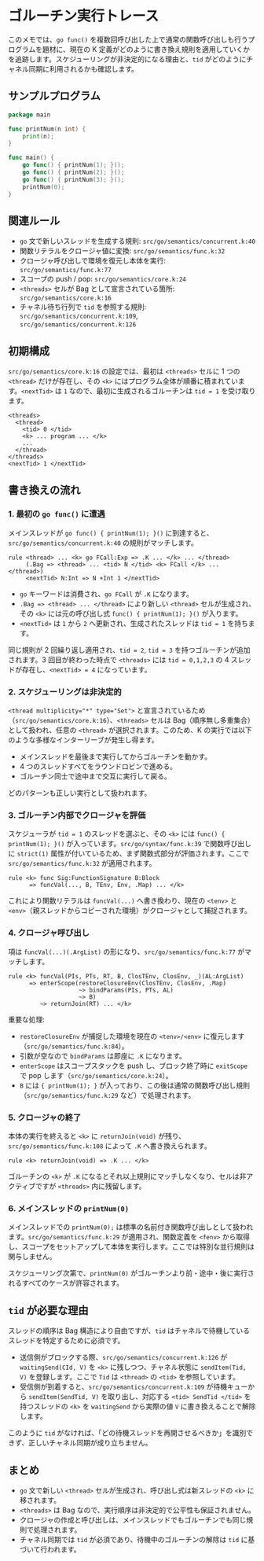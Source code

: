 # ゴルーチン実行トレース

このメモでは、`go func()` を複数回呼び出した上で通常の関数呼び出しも行うプログラムを題材に、現在の K 定義がどのように書き換え規則を適用していくかを追跡します。スケジューリングが非決定的になる理由と、`tid` がどのようにチャネル同期に利用されるかも確認します。

## サンプルプログラム

```go
package main

func printNum(n int) {
	print(n);
}

func main() {
	go func() { printNum(1); }();
	go func() { printNum(2); }();
	go func() { printNum(3); }();
	printNum(0);
}
```

## 関連ルール

- `go` 文で新しいスレッドを生成する規則: `src/go/semantics/concurrent.k:40`
- 関数リテラルをクロージャ値に変換: `src/go/semantics/func.k:32`
- クロージャ呼び出しで環境を復元し本体を実行: `src/go/semantics/func.k:77`
- スコープの push / pop: `src/go/semantics/core.k:24`
- `<threads>` セルが Bag として宣言されている箇所: `src/go/semantics/core.k:16`
- チャネル待ち行列で `tid` を参照する規則: `src/go/semantics/concurrent.k:109`, `src/go/semantics/concurrent.k:126`

## 初期構成

`src/go/semantics/core.k:16` の設定では、最初は `<threads>` セルに 1 つの `<thread>` だけが存在し、その `<k>` にはプログラム全体が順番に積まれています。`<nextTid>` は `1` なので、最初に生成されるゴルーチンは `tid = 1` を受け取ります。

```
<threads>
  <thread>
    <tid> 0 </tid>
    <k> ... program ... </k>
    ...
  </thread>
</threads>
<nextTid> 1 </nextTid>
```

## 書き換えの流れ

### 1. 最初の `go func()` に遭遇

メインスレッドが `go func() { printNum(1); }()` に到達すると、`src/go/semantics/concurrent.k:40` の規則がマッチします。

```
rule <thread> ... <k> go FCall:Exp => .K ... </k> ... </thread>
     (.Bag => <thread> ... <tid> N </tid> <k> FCall </k> ... </thread>)
     <nextTid> N:Int => N +Int 1 </nextTid>
```

- `go` キーワードは消費され、`go FCall` が `.K` になります。
- `.Bag => <thread> ... </thread>` により新しい `<thread>` セルが生成され、その `<k>` には元の呼び出し式 `func() { printNum(1); }()` が入ります。
- `<nextTid>` は `1` から `2` へ更新され、生成されたスレッドは `tid = 1` を持ちます。

同じ規則が 2 回繰り返し適用され、`tid = 2`, `tid = 3` を持つゴルーチンが追加されます。3 回目が終わった時点で `<threads>` には `tid = 0,1,2,3` の 4 スレッドが存在し、`<nextTid> = 4` になっています。

### 2. スケジューリングは非決定的

`<thread multiplicity="*" type="Set">` と宣言されているため（`src/go/semantics/core.k:16`）、`<threads>` セルは Bag（順序無し多重集合）として扱われ、任意の `<thread>` が選択されます。このため、K の実行では以下のような多様なインターリーブが発生し得ます。

- メインスレッドを最後まで実行してからゴルーチンを動かす。
- 4 つのスレッドすべてをラウンドロビンで進める。
- ゴルーチン同士で途中まで交互に実行して戻る。

どのパターンも正しい実行として扱われます。

### 3. ゴルーチン内部でクロージャを評価

スケジューラが `tid = 1` のスレッドを選ぶと、その `<k>` には `func() { printNum(1); }()` が入っています。`src/go/syntax/func.k:39` で関数呼び出しに `strict(1)` 属性が付いているため、まず関数式部分が評価されます。ここで `src/go/semantics/func.k:32` が適用されます。

```
rule <k> func Sig:FunctionSignature B:Block
      => funcVal(..., B, TEnv, Env, .Map) ... </k>
```

これにより関数リテラルは `funcVal(...)` へ書き換わり、現在の `<tenv>` と `<env>`（親スレッドからコピーされた環境）がクロージャとして捕捉されます。

### 4. クロージャ呼び出し

項は `funcVal(...)(.ArgList)` の形になり、`src/go/semantics/func.k:77` がマッチします。

```
rule <k> funcVal(PIs, PTs, RT, B, ClosTEnv, ClosEnv, _)(AL:ArgList)
      => enterScope(restoreClosureEnv(ClosTEnv, ClosEnv, .Map)
                    ~> bindParams(PIs, PTs, AL)
                    ~> B)
         ~> returnJoin(RT) ... </k>
```

重要な処理:

- `restoreClosureEnv` が捕捉した環境を現在の `<tenv>/<env>` に復元します（`src/go/semantics/func.k:84`）。
- 引数が空なので `bindParams` は即座に `.K` になります。
- `enterScope` はスコープスタックを push し、ブロック終了時に `exitScope` で pop します（`src/go/semantics/core.k:24`）。
- `B` には `{ printNum(1); }` が入っており、この後は通常の関数呼び出し規則（`src/go/semantics/func.k:29` など）で処理されます。

### 5. クロージャの終了

本体の実行を終えると `<k>` に `returnJoin(void)` が残り、`src/go/semantics/func.k:108` によって `.K` へ書き換えられます。

```
rule <k> returnJoin(void) => .K ... </k>
```

ゴルーチンの `<k>` が `.K` になるとそれ以上規則にマッチしなくなり、セルは非アクティブですが `<threads>` 内に残留します。

### 6. メインスレッドの `printNum(0)`

メインスレッドでの `printNum(0);` は標準の名前付き関数呼び出しとして扱われます。`src/go/semantics/func.k:29` が適用され、関数定義を `<fenv>` から取得し、スコープをセットアップして本体を実行します。ここでは特別な並行規則は関与しません。

スケジューリング次第で、`printNum(0)` がゴルーチンより前・途中・後に実行されるすべてのケースが許容されます。

## `tid` が必要な理由

スレッドの順序は Bag 構造により自由ですが、`tid` はチャネルで待機しているスレッドを特定するために必須です。

- 送信側がブロックする際、`src/go/semantics/concurrent.k:126` が `waitingSend(CId, V)` を `<k>` に残しつつ、チャネル状態に `sendItem(Tid, V)` を登録します。ここで `Tid` は `<thread>` の `<tid>` を参照しています。
- 受信側が到着すると、`src/go/semantics/concurrent.k:109` が待機キューから `sendItem(SendTid, V)` を取り出し、対応する `<tid> SendTid </tid>` を持つスレッドの `<k>` を `waitingSend` から実際の値 `V` に書き換えることで解除します。

このように `tid` がなければ、「どの待機スレッドを再開させるべきか」を識別できず、正しいチャネル同期が成り立ちません。

## まとめ

- `go` 文で新しい `<thread>` セルが生成され、呼び出し式は新スレッドの `<k>` に移されます。
- `<threads>` は Bag なので、実行順序は非決定的で公平性も保証されません。
- クロージャの作成と呼び出しは、メインスレッドでもゴルーチンでも同じ規則で処理されます。
- チャネル同期では `tid` が必須であり、待機中のゴルーチンの解除は `tid` に基づいて行われます。
